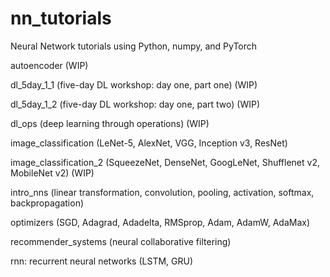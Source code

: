 # nn_tutorials
Neural Network tutorials using Python, numpy, and PyTorch

autoencoder (WIP)

dl_5day_1_1 (five-day DL workshop: day one, part one) (WIP)

dl_5day_1_2 (five-day DL workshop: day one, part two) (WIP)

dl_ops (deep learning through operations) (WIP)

image_classification (LeNet-5, AlexNet, VGG, Inception v3, ResNet)

image_classification_2 (SqueezeNet, DenseNet, GoogLeNet, Shufflenet v2, MobileNet v2) (WIP)

intro_nns (linear transformation, convolution, pooling, activation, softmax, backpropagation)

optimizers (SGD, Adagrad, Adadelta, RMSprop, Adam, AdamW, AdaMax)

recommender_systems (neural collaborative filtering)

rnn: recurrent neural networks (LSTM, GRU)

